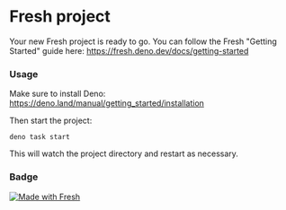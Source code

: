 # Fresh project

Your new Fresh project is ready to go. You can follow the Fresh "Getting
Started" guide here: <https://fresh.deno.dev/docs/getting-started>

### Usage

Make sure to install Deno: <https://deno.land/manual/getting_started/installation>

Then start the project:

```
deno task start
```

This will watch the project directory and restart as necessary.

### Badge

[![Made with Fresh](https://fresh.deno.dev/fresh-badge.svg)](https://fresh.deno.dev)
